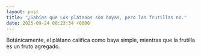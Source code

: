 ```yaml
---
layout: post
title: "¿Sabías que Los plátanos son bayas, pero las frutillas no."
date: 2025-09-24 00:23:34 +0000
---
```


Botánicamente, el plátano califica como baya simple, mientras que la frutilla es un fruto agregado.

